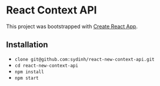 # React Context API

This project was bootstrapped with [Create React App](https://github.com/facebookincubator/create-react-app).

## Installation

* `clone git@github.com:sydinh/react-new-context-api.git`
* `cd react-new-context-api`
* `npm install`
* `npm start`
